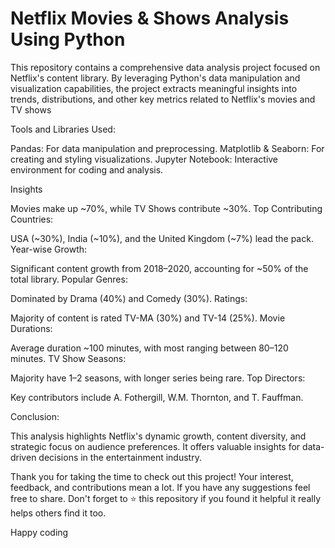# Netflix Movies & Shows Analysis Using Python

This repository contains a comprehensive data analysis project focused on Netflix's content library. By leveraging Python's data manipulation and visualization capabilities, the project extracts meaningful insights into trends, distributions, and other key metrics related to Netflix's movies and TV shows

Tools and Libraries Used:

Pandas: For data manipulation and preprocessing.
Matplotlib & Seaborn: For creating and styling visualizations.
Jupyter Notebook: Interactive environment for coding and analysis.

 Insights

Movies make up ~70%, while TV Shows contribute ~30%.
Top Contributing Countries:

USA (~30%), India (~10%), and the United Kingdom (~7%) lead the pack.
Year-wise Growth:

Significant content growth from 2018–2020, accounting for ~50% of the total library.
Popular Genres:

Dominated by Drama (40%) and Comedy (30%).
Ratings:

Majority of content is rated TV-MA (30%) and TV-14 (25%).
Movie Durations:

Average duration ~100 minutes, with most ranging between 80–120 minutes.
TV Show Seasons:

Majority have 1–2 seasons, with longer series being rare.
Top Directors:

Key contributors include A. Fothergill, W.M. Thornton, and T. Fauffman.

Conclusion:

This analysis highlights Netflix's dynamic growth, content diversity, and strategic focus on audience preferences. It offers valuable insights for data-driven decisions in the entertainment industry.

Thank you for taking the time to check out this project! Your interest, feedback, and contributions mean a lot. If you have any suggestions feel free to share.
Don't forget to ⭐ this repository if you found it helpful it really helps others find it too.

Happy coding

